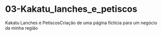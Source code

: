 # 03-Kakatu_lanches_e_petiscos
 Kakatu Lanches e PetiscosCriação de uma página fictícia para um negócio da minha região
